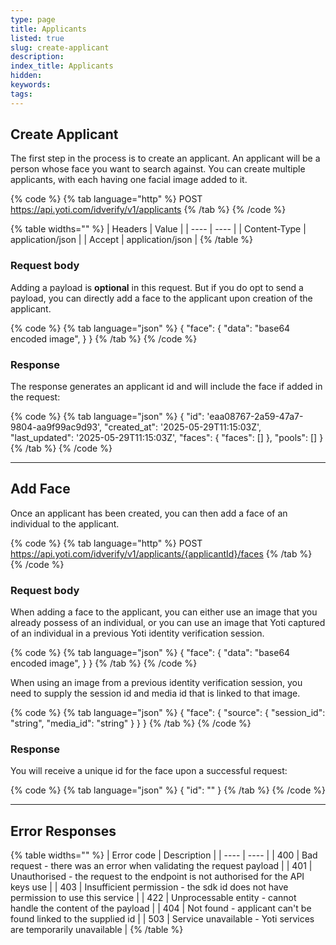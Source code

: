 ```yaml
---
type: page
title: Applicants
listed: true
slug: create-applicant
description: 
index_title: Applicants
hidden: 
keywords: 
tags: 
---
```


## Create Applicant

The first step in the process is to create an applicant. An applicant will be a person whose face you want to search against. You can create multiple applicants, with each having one facial image added to it.

{% code %}
{% tab language="http" %}
POST https://api.yoti.com/idverify/v1/applicants
{% /tab %}
{% /code %}

{% table widths="" %}
| Headers | Value | 
| ---- | ---- | 
| Content-Type | application/json | 
| Accept | application/json | 
{% /table %}

### Request body

Adding a payload is **optional** in this request. But if you do opt to send a payload, you can directly add a face to the applicant upon creation of the applicant.

{% code %}
{% tab language="json" %}
{
  "face": {
    "data": "base64 encoded image",
  }
}
{% /tab %}
{% /code %}

### Response

The response generates an applicant id and will include the face if added in the request:

{% code %}
{% tab language="json" %}
{
    "id": 'eaa08767-2a59-47a7-9804-aa9f99ac9d93',
    "created_at": '2025-05-29T11:15:03Z',
    "last_updated": '2025-05-29T11:15:03Z',
    "faces": { "faces": [] },
    "pools": []
}
{% /tab %}
{% /code %}

---

## Add Face

Once an applicant has been created, you can then add a face of an individual to the applicant.

{% code %}
{% tab language="http" %}
POST https://api.yoti.com/idverify/v1/applicants/{applicantId}/faces
{% /tab %}
{% /code %}

### Request body

When adding a face to the applicant, you can either use an image that you already possess of an individual, or you can use an image that Yoti captured of an individual in a previous Yoti identity verification session.

{% code %}
{% tab language="json" %}
{
  "face": {
    "data": "base64 encoded image",
  }
}
{% /tab %}
{% /code %}

When using an image from a previous identity verification session, you need to supply the session id and media id that is linked to that image.

{% code %}
{% tab language="json" %}
{
  "face": {
    "source": {
      "session_id": "string",
      "media_id": "string"
    }
  }
}
{% /tab %}
{% /code %}

### Response

You will receive a unique id for the face upon a successful request:

{% code %}
{% tab language="json" %}
{
    "id": "<uuid>"
}
{% /tab %}
{% /code %}

---

## Error Responses

{% table widths="" %}
| Error code | Description | 
| ---- | ---- | 
| 400 | Bad request - there was an error when validating the request payload | 
| 401 | Unauthorised - the request to the endpoint is not authorised for the API keys use | 
| 403 | Insufficient permission - the sdk id does not have permission to use this service | 
| 422 | Unprocessable entity - cannot handle the content of the payload | 
| 404 | Not found - applicant can't be found linked to the supplied id | 
| 503 | Service unavailable - Yoti services are temporarily unavailable | 
{% /table %}